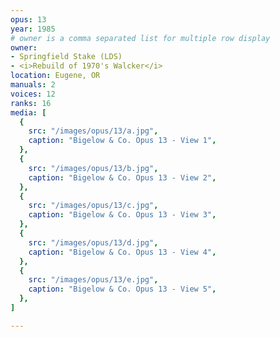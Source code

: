 ```yaml
---
opus: 13
year: 1985
# owner is a comma separated list for multiple row display
owner:
- Springfield Stake (LDS)
- <i>Rebuild of 1970's Walcker</i>
location: Eugene, OR
manuals: 2
voices: 12
ranks: 16
media: [
  {
    src: "/images/opus/13/a.jpg",
    caption: "Bigelow & Co. Opus 13 - View 1",
  },
  {
    src: "/images/opus/13/b.jpg",
    caption: "Bigelow & Co. Opus 13 - View 2",
  },
  {
    src: "/images/opus/13/c.jpg",
    caption: "Bigelow & Co. Opus 13 - View 3",
  },
  {
    src: "/images/opus/13/d.jpg",
    caption: "Bigelow & Co. Opus 13 - View 4",
  },
  {
    src: "/images/opus/13/e.jpg",
    caption: "Bigelow & Co. Opus 13 - View 5",
  },
]

---
```

